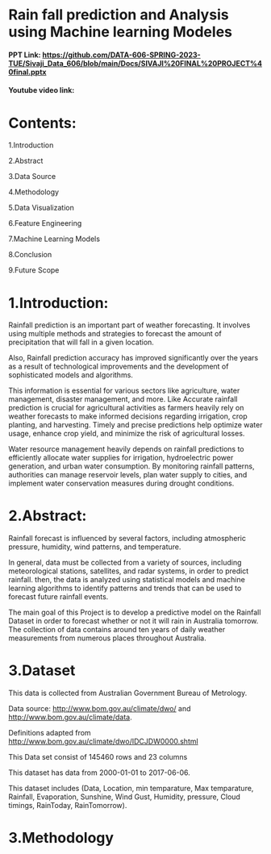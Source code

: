 # **Rain fall prediction and Analysis using Machine learning Modeles**

#### PPT Link: https://github.com/DATA-606-SPRING-2023-TUE/Sivaji_Data_606/blob/main/Docs/SIVAJI%20FINAL%20PROJECT%40final.pptx

#### Youtube video link: 

# Contents:
1.Introduction

2.Abstract

3.Data Source

4.Methodology

5.Data Visualization

6.Feature Engineering

7.Machine Learning Models

8.Conclusion

9.Future Scope



# 1.Introduction:
Rainfall prediction is an important part of weather forecasting. It involves using multiple methods and strategies to forecast the amount of precipitation that will fall in a given location. 

Also, Rainfall prediction accuracy has improved significantly over the years as a result of technological improvements and the development of sophisticated models and algorithms.

This information is essential for various sectors like agriculture, water management, disaster management, and more. Like Accurate rainfall prediction is crucial for agricultural activities as farmers heavily rely on weather forecasts to make informed decisions regarding irrigation, crop planting, and harvesting. Timely and precise predictions help optimize water usage, enhance crop yield, and minimize the risk of agricultural losses.

Water resource management heavily depends on rainfall predictions to efficiently allocate water supplies for irrigation, hydroelectric power generation, and urban water consumption. By monitoring rainfall patterns, authorities can manage reservoir levels, plan water supply to cities, and implement water conservation measures during drought conditions.



# 2.Abstract:
Rainfall forecast is influenced by several factors, including atmospheric pressure, humidity, wind patterns, and temperature.

In general, data must be collected from a variety of sources, including meteorological stations, satellites, and radar systems, in order to predict rainfall. then, the data is analyzed using statistical models and machine learning algorithms to identify patterns and trends that can be used to forecast future rainfall events.

The main goal of this Project is to develop a predictive model on the Rainfall Dataset in order to forecast whether or not it will rain in  Australia tomorrow. The collection of data contains around ten years of daily weather measurements from numerous places throughout Australia.



# 3.Dataset
This data is collected from Australian Government Bureau of Metrology.

Data source: http://www.bom.gov.au/climate/dwo/ and http://www.bom.gov.au/climate/data.

Definitions adapted from http://www.bom.gov.au/climate/dwo/IDCJDW0000.shtml

This Data set consist of 145460 rows and 23 columns

This dataset has data from 2000-01-01 to 2017-06-06.

This dataset includes (Data, Location, min temparature, Max temparature, Rainfall, Evaporation, Sunshine, Wind Gust, Humidity, pressure, Cloud timings, RainToday, RainTomorrow).



# 3.Methodology










